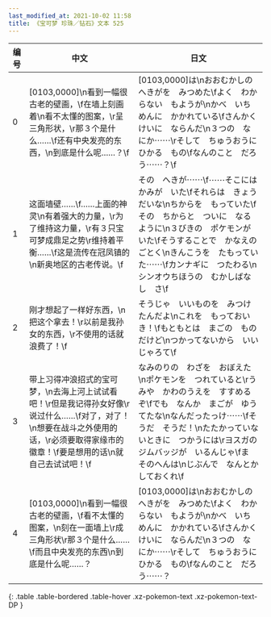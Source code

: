 ```yaml
---
last_modified_at: 2021-10-02 11:58
title: 《宝可梦 珍珠／钻石》文本 525
---
```

| 编号 | 中文 | 日文 |
| ---- | ---- | ---- |
| 0 | [0103,0000]\n看到一幅很古老的壁画，\f在墙上刻画着\n看不太懂的图案，\r呈三角形状，\r那３个是什么……\f还有中央发亮的东西，\n到底是什么呢……？\f | [0103,0000]は\nおおむかしの　へきがを　みつめた\fよく　わからない　もようが\nかべ　いちめんに　かかれている\fさんかくけいに　ならんだ\n３つの　なにか⋯⋯\rそして　ちゅうおうに　ひかる　もの\fなんのこと　だろう⋯⋯？\f |
| 1 | 这面墙壁……\f……上面的神灵\n有着强大的力量，\r为了维持这力量，\r有３只宝可梦成鼎足之势\r维持着平衡……\f这是流传在冠凤镇的\n新奥地区的古老传说。\f | その　へきが⋯⋯\f⋯⋯そこには　かみが　いた\fそれらは　きょうだいな\nちからを　もっていた\fその　ちからと　ついに　なるように\n３びきの　ポケモンが　いた\fそうすることで　かなえのごとく\nきんこうを　たもっていた⋯⋯\fカンナギに　つたわる\nシンオウちほうの　むかしばなし　さ\f |
| 2 | 刚才想起了一样好东西，\n把这个拿去！\r以前是我孙女的东西，\r不使用的话就浪费了！\f | そうじゃ　いいものを　みつけたんだよ\nこれを　もっておいき！\fもともとは　まごの　ものだけど\nつかってないから　いいじゃろて\f |
| 3 | 带上习得冲浪招式的宝可梦，\n去海上河上试试看吧！\r但是我记得孙女好像\r说过什么……\f对了，对了！\n想要在战斗之外使用的话，\r必须要取得家缘市的徽章！\f要是想用的话\n就自己去试试吧！\f | なみのりの　わざを　おぼえた\nポケモンを　つれていると\rうみや　かわのうえを　すすめるぞ\fでも　なんか　まごが　ゆうてたな\nなんだったっけ⋯⋯\fそうだ　そうだ！\nたたかっていないときに　つかうには\rヨスガの　ジムバッジが　いるんじゃ\fま　そのへんは\nじぶんで　なんとか　しておくれ\f |
| 4 | [0103,0000]\n看到一幅很古老的壁画，\f看不太懂的图案，\n刻在一面墙上\r成三角形状\r那３个是什么……\f而且中央发亮的东西\n到底是什么呢……？ | [0103,0000]は\nおおむかしの　へきがを　みつめた\fよく　わからない　もようが\nかべ　いちめんに　かかれている\fさんかくけいに　ならんだ\n３つの　なにか⋯⋯\rそして　ちゅうおうに　ひかる　もの\fなんのこと　だろう⋯⋯？ |
{: .table .table-bordered .table-hover .xz-pokemon-text .xz-pokemon-text-DP }